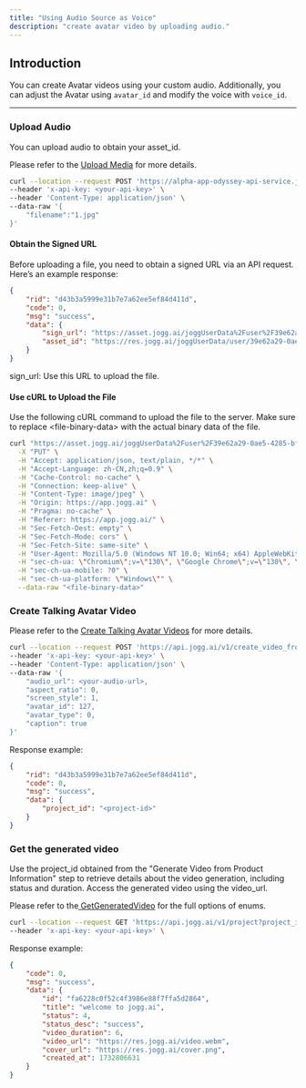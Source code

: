 ```yaml
---
title: "Using Audio Source as Voice"
description: "create avatar video by uploading audio."
---
```


## Introduction

You can create Avatar videos using your custom audio.&#x20;
Additionally, you can adjust the Avatar using `avatar_id` and modify the voice with `voice_id`.

***

### Upload Audio

You can upload audio to obtain your asset\_id.

Please refer to the [Upload Media](https://docs.jogg.ai/api-reference/UploadFile/UploadFile) for more details.

```bash
curl --location --request POST 'https://alpha-app-odyssey-api-service.jogg.ai/open/v1/upload/asset' \
--header 'x-api-key: <your-api-key>' \
--header 'Content-Type: application/json' \
--data-raw '{
    "filename":"1.jpg"
}'
```

#### Obtain the Signed URL

Before uploading a file, you need to obtain a signed URL via an API request.&#x20;
Here’s an example response:

```json
{
    "rid": "d43b3a5999e31b7e7a62ee5ef84d411d",
    "code": 0,
    "msg": "success",
    "data": {
        "sign_url": "https://asset.jogg.ai/joggUserData%2Fuser%2F39e62a29-0ae5-4285-bfc3-f0c65925ca0b%2Fusermedia%2F2024-11-29%2Fe06c14cbb52447aeb102eef61a9d0c57.jpg?Expires=1732878546&OSSAccessKeyId=LTAI5tJL4GudkEeC2wcuRj88&Signature=b5fNX2sKyXwoBJT1T0BVA%2Fhg1uM%3D&callback=eyJjYWxsYmFja0JvZHkiOiJjcmM2ND0ke2NyYzY0fVx1MDAyNmNvbnRlbnRfbWQ1PSR7Y29udGVudE1kNX1cdTAwMjZvYmplY3Q9JHtvYmplY3R9XHUwMDI2c2l6ZT0ke3NpemV9XHUwMDI2dD0xNzMyODc3OTQ2LjI3NTNcdTAwMjZtaW1lVHlwZT0ke21pbWVUeXBlfVx1MDAyNmltYWdlX2g9JHtpbWFnZUluZm8uaGVpZ2h0fVx1MDAyNmltYWdlX3c9JHtpbWFnZUluZm8ud2lkdGh9XHUwMDI2aW1hZ2VfZj0ke2ltYWdlSW5mby5mb3JtYXR9IiwiY2FsbGJhY2tVcmwiOiJodHRwczovL2FscGhhLWFwcC1vZHlzc2V5LWFwaS1zZXJ2aWNlLmpvZ2cuYWkvY29tbW9uL29zc19jYWxsYmFjayJ9",
        "asset_id": "https://res.jogg.ai/joggUserData/user/39e62a29-0ae5-4285-bfc3-f0c65925ca0b/usermedia/2024-11-29/e06c14cbb52447aeb102eef61a9d0c57.jpg",
    }
}
```

sign\_url: Use this URL to upload the file.

#### Use cURL to Upload the File

Use the following cURL command to upload the file to the server. Make sure to replace \<file-binary-data> with the actual binary data of the file.

```bash
curl "https://asset.jogg.ai/joggUserData%2Fuser%2F39e62a29-0ae5-4285-bfc3-f0c65925ca0b%2Fusermedia%2F2024-11-29%2Fbc8a904a39cc43beaa80c64b09ea64a5.jpg?Expires=1732878919&OSSAccessKeyId=LTAI5tJL4GudkEeC2wcuRj88&Signature=vRYWiFCNerUllLTQ+SIDRh6fm3M%3D&callback=eyJjYWxsYmFja0JvZHkiOiJjcmM2ND0ke2NyYzY0fVx1MDAyNmNvbnRlbnRfbWQ1PSR7Y29udGVudE1kNX1cdTAwMjZvYmplY3Q9JHtvYmplY3R9XHUwMDI2c2l6ZT0ke3NpemV9XHUwMDI2dD0xNzMyODc4MzE5LjI3NTNcdTAwMjZtaW1lVHlwZT0ke21pbWVUeXBlfVx1MDAyNmltYWdlX2g9JHtpbWFnZUluZm8uaGVpZ2h0fVx1MDAyNmltYWdlX3c9JHtpbWFnZUluZm8ud2lkdGh9XHUwMDI2aW1hZ2VfZj0ke2ltYWdlSW5mby5mb3JtYXR9IiwiY2FsbGJhY2tVcmwiOiJodHRwczovL2FwaS1zZXJ2aWNlcy5qb2dnLmFpL2NvbW1vbi9vc3NfY2FsbGJhY2sifQ%3D%3D" \
  -X "PUT" \
  -H "Accept: application/json, text/plain, */*" \
  -H "Accept-Language: zh-CN,zh;q=0.9" \
  -H "Cache-Control: no-cache" \
  -H "Connection: keep-alive" \
  -H "Content-Type: image/jpeg" \
  -H "Origin: https://app.jogg.ai" \
  -H "Pragma: no-cache" \
  -H "Referer: https://app.jogg.ai/" \
  -H "Sec-Fetch-Dest: empty" \
  -H "Sec-Fetch-Mode: cors" \
  -H "Sec-Fetch-Site: same-site" \
  -H "User-Agent: Mozilla/5.0 (Windows NT 10.0; Win64; x64) AppleWebKit/537.36 (KHTML, like Gecko) Chrome/130.0.0.0 Safari/537.36" \
  -H "sec-ch-ua: \"Chromium\";v=\"130\", \"Google Chrome\";v=\"130\", \"Not?A_Brand\";v=\"99\"" \
  -H "sec-ch-ua-mobile: ?0" \
  -H "sec-ch-ua-platform: \"Windows\"" \
  --data-raw "<file-binary-data>"
```

### Create Talking Avatar Video

Please refer to the [Create Talking Avatar Videos](https://docs.jogg.ai/api-reference/Create-Avatar-Videos/CreateAvatarVideo) for more details.

```bash
curl --location --request POST 'https://api.jogg.ai/v1/create_video_from_talking_avatar' \
--header 'x-api-key: <your-api-key>' \
--header 'Content-Type: application/json' \
--data-raw '{
    "audio_url": <your-audio-url>,
    "aspect_ratio": 0,
    "screen_style": 1,
    "avatar_id": 127,
    "avatar_type": 0,
    "caption": true   
}'
```

Response example:

```json
{
    "rid": "d43b3a5999e31b7e7a62ee5ef84d411d",
    "code": 0,
    "msg": "success",
    "data": {
        "project_id": "<project-id>"   
    }
}
```

### Get the generated video

Use the project\_id obtained from the "Generate Video from Product Information" step to retrieve details about the video generation, including status and duration. Access the generated video using the video\_url.

Please refer to the[ GetGeneratedVideo](https://docs.jogg.ai/api-reference/GetGeneratedVideo/GetGeneratedVideo) for the full options of enums.

```bash
curl --location --request GET 'https://api.jogg.ai/v1/project?project_id=fa6228c0f52c4f3986e88f7ffa5d2864' \
--header 'x-api-key: <your-api-key>' \
```

Response example:

```json
{
    "code": 0,
    "msg": "success",
    "data": {
        "id": "fa6228c0f52c4f3986e88f7ffa5d2864",
        "title": "welcome to jogg.ai",
        "status": 4,
        "status_desc": "success",
        "video_duration": 6,
        "video_url": "https://res.jogg.ai/video.webm",
        "cover_url": "https://res.jogg.ai/cover.png",
        "created_at": 1732806631
    }
}
```
